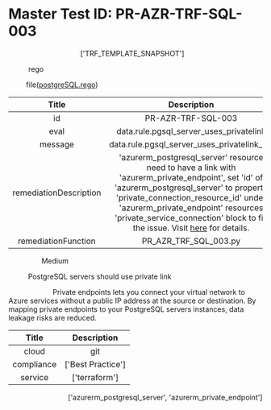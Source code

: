 



# Master Test ID: PR-AZR-TRF-SQL-003


***<font color="white">Master Snapshot Id:</font>*** ['TRF_TEMPLATE_SNAPSHOT']

***<font color="white">type:</font>*** rego

***<font color="white">rule:</font>*** file([postgreSQL.rego])  
  
  
  
  

|Title|Description|
| :---: | :---: |
|id|PR-AZR-TRF-SQL-003|
|eval|data.rule.pgsql_server_uses_privatelink|
|message|data.rule.pgsql_server_uses_privatelink_err|
|remediationDescription|'azurerm_postgresql_server' resource need to have a link with 'azurerm_private_endpoint', set 'id' of 'azurerm_postgresql_server' to property 'private_connection_resource_id' under 'azurerm_private_endpoint' resources 'private_service_connection' block to fix the issue. Visit <a href='https://registry.terraform.io/providers/hashicorp/azurerm/latest/docs/resources/private_endpoint#private_connection_resource_id' target='_blank'>here</a> for details.|
|remediationFunction|PR_AZR_TRF_SQL_003.py|


***<font color="white">Severity:</font>*** Medium

***<font color="white">Title:</font>*** PostgreSQL servers should use private link

***<font color="white">Description:</font>*** Private endpoints lets you connect your virtual network to Azure services without a public IP address at the source or destination. By mapping private endpoints to your PostgreSQL servers instances, data leakage risks are reduced.  
  
  

|Title|Description|
| :---: | :---: |
|cloud|git|
|compliance|['Best Practice']|
|service|['terraform']|


***<font color="white">Resource Types:</font>*** ['azurerm_postgresql_server', 'azurerm_private_endpoint']


[postgreSQL.rego]: https://github.com/prancer-io/prancer-compliance-test/tree/master/azure/terraform/postgreSQL.rego
